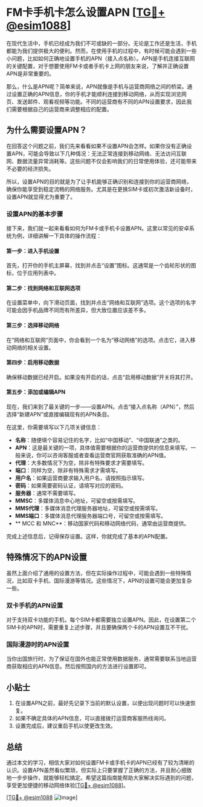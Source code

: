 # FM卡手机卡怎么设置APN [[TG💪+ @esim1088](https://t.me/s/esim1088)]

在现代生活中，手机已经成为我们不可或缺的一部分。无论是工作还是生活，手机都能为我们提供极大的便利。然而，在使用手机的过程中，有时候可能会遇到一些小问题，比如如何正确地设置手机的APN（接入点名称）。APN是手机连接互联网的关键配置，对于想要使用FM卡或者手机卡上网的朋友来说，了解并正确设置APN是非常重要的。

那么，什么是APN呢？简单来说，APN就像是手机与运营商网络之间的桥梁。通过设置正确的APN信息，你的手机才能顺利连接到移动网络，从而实现浏览网页、发送邮件、观看视频等功能。不同的运营商有不同的APN设置要求，因此我们需要根据自己的运营商来调整相应的配置。

## 为什么需要设置APN？

在回答这个问题之前，我们先来看看如果不设置APN会怎样。如果你没有正确设置APN，可能会导致以下几种情况：无法正常连接到移动网络、无法访问互联网、数据流量异常消耗等。这些问题不仅会影响我们的日常使用体验，还可能带来不必要的经济损失。

所以，设置APN的目的就是为了让手机能够正确识别和连接到你的运营商网络，确保你能享受到稳定流畅的网络服务。尤其是在更换SIM卡或初次激活新设备时，设置APN就显得尤为重要了。

### 设置APN的基本步骤

接下来，我们就一起来看看如何为FM卡或手机卡设置APN。这里以常见的安卓系统为例，详细讲解一下具体的操作流程：

#### 第一步：进入手机设置
首先，打开你的手机主屏幕，找到并点击“设置”图标。这通常是一个齿轮形状的图标，位于应用列表中。

#### 第二步：找到网络和互联网选项
在设置菜单中，向下滑动页面，找到并点击“网络和互联网”选项。这个选项的名字可能会因手机品牌不同而有所差异，但大致位置应该差不多。

#### 第三步：选择移动网络
在“网络和互联网”页面中，你会看到一个名为“移动网络”的选项。点击它，进入移动网络的相关设置。

#### 第四步：启用移动数据
确保移动数据已经开启。如果没有开启的话，点击“启用移动数据”开关将其打开。

#### 第五步：添加或编辑APN
现在，我们来到了最关键的一步——设置APN。点击“接入点名称（APN）”，然后选择“新建APN”或直接编辑现有的APN条目。

在这里，你需要填写以下几项关键信息：
- **名称**：随便填个容易记住的名字，比如“中国移动”、“中国联通”之类的。
- **APN**：这是最关键的一项，具体值需要根据你的运营商提供的信息来填写。一般来说，你可以咨询客服或者查看运营商官网获取准确的APN值。
- **代理**：大多数情况下为空，除非有特殊要求才需要填写。
- **端口**：同样为空，除非有特殊需求才需填写。
- **用户名**：如果运营商要求输入用户名，请按照指示填写。
- **密码**：如果需要密码认证，请填写对应的密码。
- **服务器**：通常不需要填写。
- **MMSC**：多媒体消息中心地址，可留空或按需填写。
- **MMS代理**：多媒体消息代理服务器地址，可留空或按需填写。
- **MMS端口**：多媒体消息代理服务器端口号，可留空或按需填写。
- ** MCC 和 MNC**：移动国家代码和移动网络代码，通常由运营商提供。

完成上述信息后，记得保存设置。这样，你就完成了基本的APN配置。

## 特殊情况下的APN设置

虽然上面介绍了通用的设置方法，但在实际操作过程中，可能会遇到一些特殊情况，比如双卡手机、国际漫游等情况。这些情况下，APN的设置可能会更加复杂一些。

### 双卡手机的APN设置
对于支持双卡功能的手机，每个SIM卡都需要独立设置APN。因此，在设置第二个SIM卡的APN时，需要重复上述步骤，并且要确保两个卡的APN设置互不干扰。

### 国际漫游时的APN设置
当你出国旅行时，为了保证在国外也能正常使用数据服务，通常需要联系当地运营商获取相应的APN信息。然后按照国内的方法进行设置即可。

## 小贴士

1. 在设置APN之前，最好先记录下当前的默认设置，以便出现问题时可以快速恢复。
2. 如果不确定具体的APN信息，可以直接拨打运营商客服热线询问。
3. 设置完成后，建议重启手机以使更改生效。

## 总结

通过本文的学习，相信大家对如何设置FM卡或手机卡的APN已经有了较为清晰的认识。设置APN虽然看似繁琐，但实际上只要掌握了正确的方法，并且耐心细致地一步步操作，就能够轻松搞定。希望这篇指南能帮助大家解决实际遇到的问题，享受更加便捷的移动网络体验[[TG💪+ @esim1088](https://t.me/s/esim1088)]。

[[TG💪+ @esim1088](https://t.me/s/esim1088) ![Image](https://i.postimg.cc/4NQfJmqS/Snipaste-2025-05-13-00-14-12.png)]
